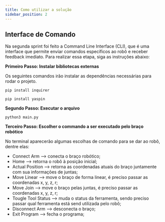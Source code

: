 ```yaml
---
title: Como utilizar a solução
sidebar_position: 2
---
```


## Interface de Comando

Na segunda sprint foi feito a Command Line Interface (CLI), que é uma interface que permite enviar comandos específicos ao robô e receber feedback imediato. Para realizar essa etapa, siga as instruções abaixo:

**Primeiro Passo: Instalar bibliotecas externas**

Os seguintes comandos irão instalar as dependências necessárias para rodar o projeto.
```
pip install inquirer
```
```
pip install yaspin
```

**Segundo Passo: Executar o arquivo**

```
python3 main.py
```

**Terceiro Passo: Escolher o commando a ser executado pelo braço robótico**

No terminal aparecerão algumas escolhas de comando para se dar ao robô, dentre elas:

- Connect Arm --> conecta o braço robótico;
- Home --> retorna o robô à posição inicial;
- Actual Position --> retorna as coordenadas atuais do braço juntamente com sua informações de juntas;
- Move Linear --> move o braço de forma linear, é preciso passar as coordenadas x, y, z, r;
- Move Join --> move o braço pelas juntas, é preciso passar as coordenadas x, y, z, r;
- Tougle Tool Status --> muda o status da ferramenta, sendo preciso passar qual ferramenta está send utilizada pelo robô;
- Disconnect Arm --> desconecta o braço;
- Exit Program --> fecha o programa;